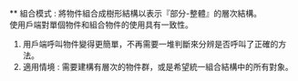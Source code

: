 ** 組合模式 : 將物件組合成樹形結構以表示『部分-整體』的層次結構。 <br>
使用戶端對單個物件和組合物件的使用具有一致性。 <br>
1. 用戶端呼叫物件變得更簡單，不再需要一堆判斷來分辨是否呼叫了正確的方法。 <br>
2. 適用情境 : 需要建構有層次的物件群，或是希望統一組合結構中的所有對象。 <br>